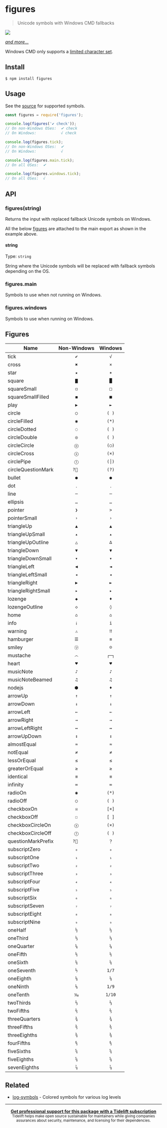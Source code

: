 # figures

> Unicode symbols with Windows CMD fallbacks

[![](screenshot.png)](index.js)

[*and more...*](index.js)

Windows CMD only supports a [limited character set](http://en.wikipedia.org/wiki/Code_page_437).

## Install

```
$ npm install figures
```

## Usage

See the [source](index.js) for supported symbols.

```js
const figures = require('figures');

console.log(figures('✔︎ check'));
// On non-Windows OSes:  ✔︎ check
// On Windows:           √ check

console.log(figures.tick);
// On non-Windows OSes:  ✔︎
// On Windows:           √

console.log(figures.main.tick);
// On all OSes:  ✔︎

console.log(figures.windows.tick);
// On all OSes:  √
```

## API

### figures(string)

Returns the input with replaced fallback Unicode symbols on Windows.

All the below [figures](#figures) are attached to the main export as shown in the example above.

#### string

Type: `string`

String where the Unicode symbols will be replaced with fallback symbols depending on the OS.

### figures.main

Symbols to use when not running on Windows.

### figures.windows

Symbols to use when running on Windows.


## Figures

| Name               | Non-Windows | Windows |
| ------------------ | :---------: | :-----: |
| tick               |     `✔`     |   `√`   |
| cross              |     `✖`     |   `×`   |
| star               |     `★`     |   `✶`   |
| square             |     `▇`     |   `█`   |
| squareSmall        |     `◻`     |   `□`   |
| squareSmallFilled  |     `◼`     |   `■`   |
| play               |     `▶`     |   `►`   |
| circle             |     `◯`     |  `( )`  |
| circleFilled       |     `◉`     |  `(*)`  |
| circleDotted       |     `◌`     |  `( )`  |
| circleDouble       |     `◎`     |  `( )`  |
| circleCircle       |     `ⓞ`     |  `(○)`  |
| circleCross        |     `ⓧ`     |  `(×)`  |
| circlePipe         |     `Ⓘ`     |  `(│)`  |
| circleQuestionMark |     `?⃝ `   |  `(?)`  |
| bullet             |     `●`     |   `●`   |
| dot                |     `․`     |   `․`   |
| line               |     `─`     |   `─`   |
| ellipsis           |     `…`     |   `…`   |
| pointer            |     `❯`     |   `>`   |
| pointerSmall       |     `›`     |   `›`   |
| triangleUp         |     `▲`     |   `▲`   |
| triangleUpSmall    |     `▴`     |   `▴`   |
| triangleUpOutline  |     `△`     |   `∆`   |
| triangleDown       |     `▼`     |   `▼`   |
| triangleDownSmall  |     `▾`     |   `▾`   |
| triangleLeft       |     `◀`     |   `◄`   |
| triangleLeftSmall  |     `◂`     |   `◂`   |
| triangleRight      |     `▶`     |   `►`   |
| triangleRightSmall |     `▸`     |   `▸`   |
| lozenge            |     `◆`     |   `♦`   |
| lozengeOutline     |     `◇`     |   `◊`   |
| home               |     `⌂`     |   `⌂`   |
| info               |     `ℹ`     |   `i`   |
| warning            |     `⚠`     |   `‼`   |
| hamburger          |     `☰`     |   `≡`   |
| smiley             |     `㋡`    |   `☺`   |
| mustache           |     `෴`     |  `┌─┐`  |
| heart              |     `♥`     |   `♥`   |
| musicNote          |     `♪`     |   `♪`   |
| musicNoteBeamed    |     `♫`     |   `♫`   |
| nodejs             |     `⬢`     |   `♦`   |
| arrowUp            |     `↑`     |   `↑`   |
| arrowDown          |     `↓`     |   `↓`   |
| arrowLeft          |     `←`     |   `←`   |
| arrowRight         |     `→`     |   `→`   |
| arrowLeftRight     |     `↔`     |   `↔`   |
| arrowUpDown        |     `↕`     |   `↕`   |
| almostEqual        |     `≈`     |   `≈`   |
| notEqual           |     `≠`     |   `≠`   |
| lessOrEqual        |     `≤`     |   `≤`   |
| greaterOrEqual     |     `≥`     |   `≥`   |
| identical          |     `≡`     |   `≡`   |
| infinity           |     `∞`     |   `∞`   |
| radioOn            |     `◉`     |  `(*)`  |
| radioOff           |     `◯`     |  `( )`  |
| checkboxOn         |     `☒`     |  `[×]`  |
| checkboxOff        |     `☐`     |  `[ ]`  |
| checkboxCircleOn   |     `ⓧ`     |  `(×)`  |
| checkboxCircleOff  |     `Ⓘ`     |  `( )`  |
| questionMarkPrefix |     `?⃝ `   |   `？`   |
| subscriptZero      |     `₀`     |   `₀`   |
| subscriptOne       |     `₁`     |   `₁`   |
| subscriptTwo       |     `₂`     |   `₂`   |
| subscriptThree     |     `₃`     |   `₃`   |
| subscriptFour      |     `₄`     |   `₄`   |
| subscriptFive      |     `₅`     |   `₅`   |
| subscriptSix       |     `₆`     |   `₆`   |
| subscriptSeven     |     `₇`     |   `₇`   |
| subscriptEight     |     `₈`     |   `₈`   |
| subscriptNine      |     `₉`     |   `₉`   |
| oneHalf            |     `½`     |   `½`   |
| oneThird           |     `⅓`     |   `⅓`   |
| oneQuarter         |     `¼`     |   `¼`   |
| oneFifth           |     `⅕`     |   `⅕`   |
| oneSixth           |     `⅙`     |   `⅙`   |
| oneSeventh         |     `⅐`     |  `1/7`  |
| oneEighth          |     `⅛`     |   `⅛`   |
| oneNinth           |     `⅑`     |  `1/9`  |
| oneTenth           |     `⅒`     |  `1/10` |
| twoThirds          |     `⅔`     |   `⅔`   |
| twoFifths          |     `⅖`     |   `⅖`   |
| threeQuarters      |     `¾`     |   `¾`   |
| threeFifths        |     `⅗`     |   `⅗`   |
| threeEighths       |     `⅜`     |   `⅜`   |
| fourFifths         |     `⅘`     |   `⅘`   |
| fiveSixths         |     `⅚`     |   `⅚`   |
| fiveEighths        |     `⅝`     |   `⅝`   |
| sevenEighths       |     `⅞`     |   `⅞`   |


## Related

- [log-symbols](https://github.com/sindresorhus/log-symbols) - Colored symbols for various log levels

---

<div align="center">
	<b>
		<a href="https://tidelift.com/subscription/pkg/npm-figures?utm_source=npm-figures&utm_medium=referral&utm_campaign=readme">Get professional support for this package with a Tidelift subscription</a>
	</b>
	<br>
	<sub>
		Tidelift helps make open source sustainable for maintainers while giving companies<br>assurances about security, maintenance, and licensing for their dependencies.
	</sub>
</div>

